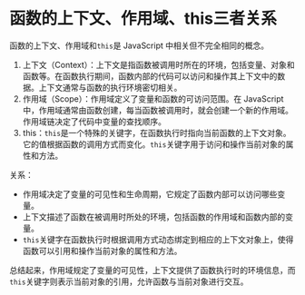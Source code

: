 # 函数的上下文、作用域、this三者关系

函数的上下文、作用域和`this`是 JavaScript 中相关但不完全相同的概念。

1. 上下文（Context）：上下文是指函数被调用时所在的环境，包括变量、对象和函数等。在函数执行期间，函数内部的代码可以访问和操作其上下文中的数据。上下文通常与函数的执行环境密切相关。
2. 作用域（Scope）：作用域定义了变量和函数的可访问范围。在 JavaScript 中，作用域通常由函数创建，每当函数被调用时，就会创建一个新的作用域。作用域链决定了代码中变量的查找顺序。
3. this：`this`是一个特殊的关键字，在函数执行时指向当前函数的上下文对象。它的值根据函数的调用方式而变化。`this`关键字用于访问和操作当前对象的属性和方法。

关系：

- 作用域决定了变量的可见性和生命周期，它规定了函数内部可以访问哪些变量。
- 上下文描述了函数在被调用时所处的环境，包括函数的作用域和函数内部的变量。
- `this`关键字在函数执行时根据调用方式动态绑定到相应的上下文对象上，使得函数可以引用和操作当前对象的属性和方法。

总结起来，作用域规定了变量的可见性，上下文提供了函数执行时的环境信息，而`this`关键字则表示当前对象的引用，允许函数与当前对象进行交互。
